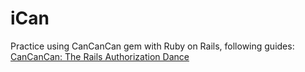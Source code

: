 iCan
===

Practice using CanCanCan gem with Ruby on Rails, following guides: [CanCanCan: The Rails Authorization Dance](http://www.sitepoint.com/cancancan-rails-authorization-dance/?utm_source=rubyweekly&utm_medium=email)
